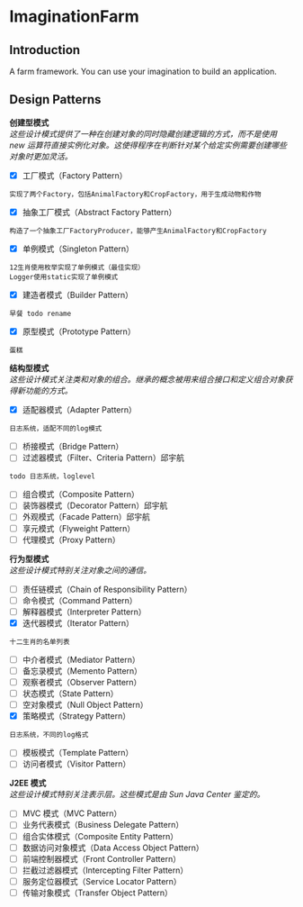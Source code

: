 ImaginationFarm
========

Introduction
--------
A farm framework. You can use your imagination to build an application.

Design Patterns
--------
**创建型模式**  
*这些设计模式提供了一种在创建对象的同时隐藏创建逻辑的方式，而不是使用 new 运算符直接实例化对象。这使得程序在判断针对某个给定实例需要创建哪些对象时更加灵活。*	
- [x] 工厂模式（Factory Pattern）
```
实现了两个Factory，包括AnimalFactory和CropFactory，用于生成动物和作物
```
- [x] 抽象工厂模式（Abstract Factory Pattern）
```
构造了一个抽象工厂FactoryProducer，能够产生AnimalFactory和CropFactory
```
- [x] 单例模式（Singleton Pattern）
```
12生肖使用枚举实现了单例模式（最佳实现）
Logger使用static实现了单例模式
```
- [x] 建造者模式（Builder Pattern）
```
早餐 todo rename
```
- [x] 原型模式（Prototype Pattern）
```
蛋糕
```

**结构型模式**  
*这些设计模式关注类和对象的组合。继承的概念被用来组合接口和定义组合对象获得新功能的方式。*
- [x] 适配器模式（Adapter Pattern）
```
日志系统，适配不同的log模式
```
- [ ] 桥接模式（Bridge Pattern）
- [ ] 过滤器模式（Filter、Criteria Pattern）邱宇航  
```
todo 日志系统，loglevel
```
- [ ] 组合模式（Composite Pattern）
- [ ] 装饰器模式（Decorator Pattern）邱宇航  
- [ ] 外观模式（Facade Pattern）邱宇航  
- [ ] 享元模式（Flyweight Pattern）
- [ ] 代理模式（Proxy Pattern）

**行为型模式**  
*这些设计模式特别关注对象之间的通信。*
- [ ] 责任链模式（Chain of Responsibility Pattern）
- [ ] 命令模式（Command Pattern）
- [ ] 解释器模式（Interpreter Pattern）
- [x] 迭代器模式（Iterator Pattern）
```
十二生肖的名单列表
```
- [ ] 中介者模式（Mediator Pattern）
- [ ] 备忘录模式（Memento Pattern）
- [ ] 观察者模式（Observer Pattern）
- [ ] 状态模式（State Pattern）
- [ ] 空对象模式（Null Object Pattern）
- [x] 策略模式（Strategy Pattern）
```
日志系统，不同的log格式
```
- [ ] 模板模式（Template Pattern）
- [ ] 访问者模式（Visitor Pattern）

**J2EE 模式**  
*这些设计模式特别关注表示层。这些模式是由 Sun Java Center 鉴定的。*
- [ ] MVC 模式（MVC Pattern）
- [ ] 业务代表模式（Business Delegate Pattern）
- [ ] 组合实体模式（Composite Entity Pattern）
- [ ] 数据访问对象模式（Data Access Object Pattern）
- [ ] 前端控制器模式（Front Controller Pattern）
- [ ] 拦截过滤器模式（Intercepting Filter Pattern）
- [ ] 服务定位器模式（Service Locator Pattern）
- [ ] 传输对象模式（Transfer Object Pattern）
